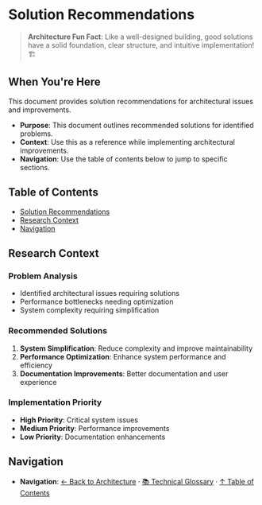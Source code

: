 # Solution Recommendations

> **Architecture Fun Fact**: Like a well-designed building, good solutions have a solid foundation, clear structure, and intuitive implementation! 🏗️

## When You're Here

This document provides solution recommendations for architectural issues and improvements.

* **Purpose**: This document outlines recommended solutions for identified problems.
* **Context**: Use this as a reference while implementing architectural improvements.
* **Navigation**: Use the table of contents below to jump to specific sections.

## Table of Contents

* [Solution Recommendations](#solution-recommendations)
* [Research Context](#research-context)
* [Navigation](#navigation)

## Research Context

### Problem Analysis

* Identified architectural issues requiring solutions
* Performance bottlenecks needing optimization
* System complexity requiring simplification

### Recommended Solutions

1. **System Simplification**: Reduce complexity and improve maintainability
2. **Performance Optimization**: Enhance system performance and efficiency
3. **Documentation Improvements**: Better documentation and user experience

### Implementation Priority

* **High Priority**: Critical system issues
* **Medium Priority**: Performance improvements
* **Low Priority**: Documentation enhancements

## Navigation

* **Navigation**: [← Back to Architecture](../README.md) · [📚 Technical Glossary](../GLOSSARY.md) · [↑ Table of Contents](#solution-recommendations)
